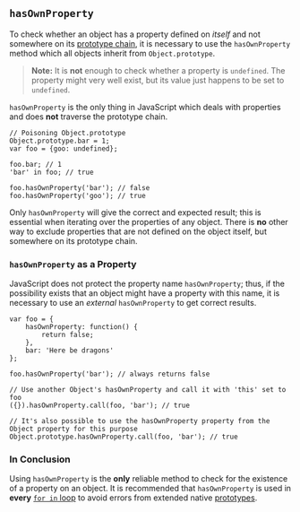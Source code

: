 ## `hasOwnProperty`

To check whether an object has a property defined on *itself* and not somewhere
on its [prototype chain](#object.prototype), it is necessary to use the
`hasOwnProperty` method which all objects inherit from `Object.prototype`.

> **Note:** It is **not** enough to check whether a property is `undefined`. The
> property might very well exist, but its value just happens to be set to
> `undefined`.

`hasOwnProperty` is the only thing in JavaScript which deals with properties and
does **not** traverse the prototype chain.

    // Poisoning Object.prototype
    Object.prototype.bar = 1;
    var foo = {goo: undefined};

    foo.bar; // 1
    'bar' in foo; // true

    foo.hasOwnProperty('bar'); // false
    foo.hasOwnProperty('goo'); // true

Only `hasOwnProperty` will give the correct and expected result; this is
essential when iterating over the properties of any object. There is **no** other
way to exclude properties that are not defined on the object itself, but
somewhere on its prototype chain.

### `hasOwnProperty` as a Property

JavaScript does not protect the property name `hasOwnProperty`; thus, if the
possibility exists that an object might have a property with this name, it is
necessary to use an *external* `hasOwnProperty` to get correct results.

    var foo = {
        hasOwnProperty: function() {
            return false;
        },
        bar: 'Here be dragons'
    };

    foo.hasOwnProperty('bar'); // always returns false

    // Use another Object's hasOwnProperty and call it with 'this' set to foo
    ({}).hasOwnProperty.call(foo, 'bar'); // true

    // It's also possible to use the hasOwnProperty property from the Object property for this purpose
    Object.prototype.hasOwnProperty.call(foo, 'bar'); // true


### In Conclusion

Using `hasOwnProperty` is the **only** reliable method to check for the
existence of a property on an object. It is recommended that `hasOwnProperty`
is used in **every** [`for in` loop](#object.forinloop) to avoid errors from
extended native [prototypes](#object.prototype).

